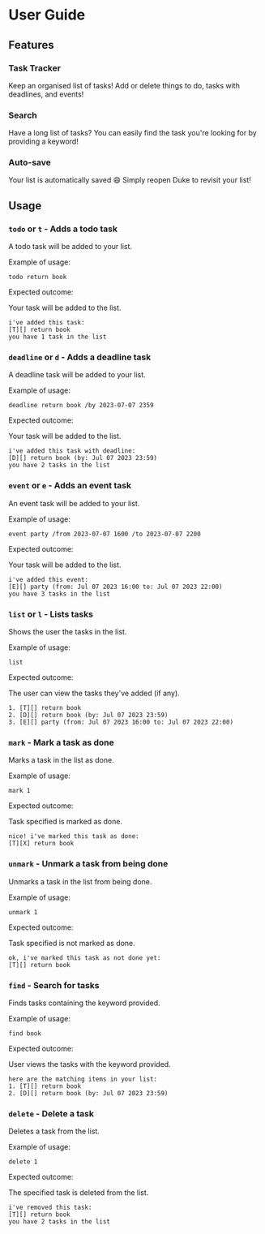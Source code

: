 # User Guide

## Features 

### Task Tracker

Keep an organised list of tasks! Add or delete things to do, tasks with deadlines, and events!

### Search

Have a long list of tasks? You can easily find the task you're looking for by providing a keyword!

### Auto-save

Your list is automatically saved :smile: Simply reopen Duke to revisit your list!

## Usage

### `todo` or `t` - Adds a todo task

A todo task will be added to your list.

Example of usage: 

`todo return book`

Expected outcome:

Your task will be added to the list.

```
i've added this task:
[T][] return book
you have 1 task in the list
```

### `deadline` or `d` - Adds a deadline task

A deadline task will be added to your list.

Example of usage: 

`deadline return book /by 2023-07-07 2359`

Expected outcome:

Your task will be added to the list.

```
i've added this task with deadline:
[D][] return book (by: Jul 07 2023 23:59)
you have 2 tasks in the list
```

### `event` or `e` - Adds an event task

An event task will be added to your list.

Example of usage: 

`event party /from 2023-07-07 1600 /to 2023-07-07 2200`

Expected outcome:

Your task will be added to the list.

```
i've added this event:
[E][] party (from: Jul 07 2023 16:00 to: Jul 07 2023 22:00)
you have 3 tasks in the list
```

### `list` or `l` - Lists tasks

Shows the user the tasks in the list.

Example of usage: 

`list`

Expected outcome:

The user can view the tasks they've added (if any).

```
1. [T][] return book
2. [D][] return book (by: Jul 07 2023 23:59)
3. [E][] party (from: Jul 07 2023 16:00 to: Jul 07 2023 22:00)
```

### `mark` - Mark a task as done

Marks a task in the list as done.

Example of usage: 

`mark 1`

Expected outcome:

Task specified is marked as done.

```
nice! i've marked this task as done:
[T][X] return book
```

### `unmark` - Unmark a task from being done

Unmarks a task in the list from being done.

Example of usage: 

`unmark 1`

Expected outcome:

Task specified is not marked as done.

```
ok, i've marked this task as not done yet:
[T][] return book
```

### `find` - Search for tasks

Finds tasks containing the keyword provided.

Example of usage: 

`find book`

Expected outcome:

User views the tasks with the keyword provided.

```
here are the matching items in your list:
1. [T][] return book
2. [D][] return book (by: Jul 07 2023 23:59)
```

### `delete` - Delete a task

Deletes a task from the list.

Example of usage: 

`delete 1`

Expected outcome:

The specified task is deleted from the list.

```
i've removed this task:
[T][] return book
you have 2 tasks in the list
```
